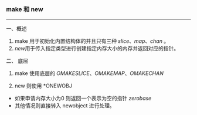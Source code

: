 ### make 和 new

***

一、概述

1. make 用于初始化内置结构体的并且只有三种 *slice*、*map*、*chan* 。
2. *new*用于传入指定类型进行创建指定内存大小的内存并返回对应的指针。

二、 底层

1.  make 使用底层的 *OMAKESLICE*、*OMAKEMAP*、*OMAKECHAN* 

2.  new 则使用  *ONEWOBJ

   * 如果申请内存大小为0 则返回一个表示为空的指针  *zerobase*
   * 其他情况则直接转入 newobject 进行处理。

   

